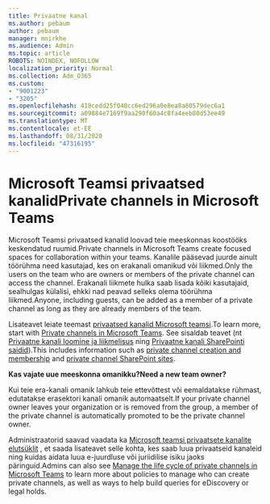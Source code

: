 ```yaml
---
title: Privaatne kanal
ms.author: pebaum
author: pebaum
manager: mnirkhe
ms.audience: Admin
ms.topic: article
ROBOTS: NOINDEX, NOFOLLOW
localization_priority: Normal
ms.collection: Adm_O365
ms.custom:
- "9001223"
- "3205"
ms.openlocfilehash: 418cedd25f040cc6ed296a0e8ea8a80579dec6a1
ms.sourcegitcommit: a09884e7169f9aa290f60a4c8fa4eeb80d53ee49
ms.translationtype: MT
ms.contentlocale: et-EE
ms.lasthandoff: 08/31/2020
ms.locfileid: "47316195"
---
```

# <a name="private-channels-in-microsoft-teams"></a><span data-ttu-id="e2bb0-102">Microsoft Teamsi privaatsed kanalid</span><span class="sxs-lookup"><span data-stu-id="e2bb0-102">Private channels in Microsoft Teams</span></span>

<span data-ttu-id="e2bb0-103">Microsoft Teamsi privaatsed kanalid loovad teie meeskonnas koostööks keskendatud ruumid.</span><span class="sxs-lookup"><span data-stu-id="e2bb0-103">Private channels in Microsoft Teams create focused spaces for collaboration within your teams.</span></span> <span data-ttu-id="e2bb0-104">Kanalile pääsevad juurde ainult töörühma need kasutajad, kes on erakanali omanikud või liikmed.</span><span class="sxs-lookup"><span data-stu-id="e2bb0-104">Only the users on the team who are owners or members of the private channel can access the channel.</span></span> <span data-ttu-id="e2bb0-105">Erakanali liikmete hulka saab lisada kõiki kasutajaid, sealhulgas külalisi, ehkki nad peavad selleks olema töörühma liikmed.</span><span class="sxs-lookup"><span data-stu-id="e2bb0-105">Anyone, including guests, can be added as a member of a private channel as long as they are already members of the team.</span></span>

<span data-ttu-id="e2bb0-106">Lisateavet leiate teemast [privaatsed kanalid Microsoft teamsi](https://docs.microsoft.com/MicrosoftTeams/private-channels).</span><span class="sxs-lookup"><span data-stu-id="e2bb0-106">To learn more, start with [Private channels in Microsoft Teams](https://docs.microsoft.com/MicrosoftTeams/private-channels).</span></span> <span data-ttu-id="e2bb0-107">See sisaldab teavet (nt [Privaatne kanali loomine ja liikmelisus](https://docs.microsoft.com/MicrosoftTeams/private-channels#private-channel-creation-and-membership) ning [Privaatne kanali SharePointi saidid](https://docs.microsoft.com/MicrosoftTeams/private-channels#private-channel-sharepoint-sites)).</span><span class="sxs-lookup"><span data-stu-id="e2bb0-107">This includes information such as [private channel creation and membership](https://docs.microsoft.com/MicrosoftTeams/private-channels#private-channel-creation-and-membership) and [private channel SharePoint sites](https://docs.microsoft.com/MicrosoftTeams/private-channels#private-channel-sharepoint-sites).</span></span>

<span data-ttu-id="e2bb0-108">**Kas vajate uue meeskonna omanikku?**</span><span class="sxs-lookup"><span data-stu-id="e2bb0-108">**Need a new team owner?**</span></span>

<span data-ttu-id="e2bb0-109">Kui teie era-kanali omanik lahkub teie ettevõttest või eemaldatakse rühmast, edutatakse erasektori kanali omanik automaatselt.</span><span class="sxs-lookup"><span data-stu-id="e2bb0-109">If your private channel owner leaves your organization or is removed from the group, a member of the private channel is automatically promoted to be the private channel owner.</span></span>

<span data-ttu-id="e2bb0-110">Administraatorid saavad vaadata ka [Microsoft teamsi privaatsete kanalite elutsüklit](https://docs.microsoft.com/MicrosoftTeams/private-channels-life-cycle-management) , et saada lisateavet selle kohta, kes saab luua privaatseid kanaleid ning kuidas aidata luua e-juurdluse või juriidilise isiku jaoks päringuid.</span><span class="sxs-lookup"><span data-stu-id="e2bb0-110">Admins can also see [Manage the life cycle of private channels in Microsoft Teams](https://docs.microsoft.com/MicrosoftTeams/private-channels-life-cycle-management) to learn more about policies to manage who can create private channels, as well as ways to help build queries for eDiscovery or legal holds.</span></span>
